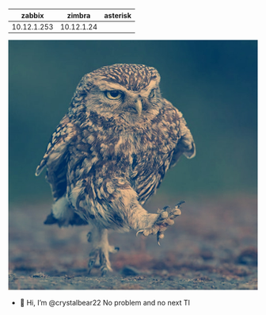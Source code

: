 | zabbix      | zimbra     | asterisk |
|-------------|------------|----------|
| 10.12.1.253 | 10.12.1.24 |          |






![e31a71d51ef1265ac99e539cc55f728e.png](e31a71d51ef1265ac99e539cc55f728e.png)
- 👋 Hi, I’m @crystalbear22
No problem and no next TI
[^1]: 

[^2]: 

[^2]: 